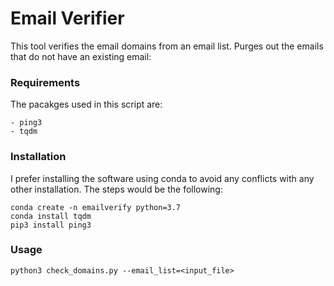 # Email Verifier

This tool verifies the email domains from an email list. Purges out the emails that do not have an existing email:

### Requirements
The pacakges used in this script are:
```
- ping3
- tqdm
```

### Installation
I prefer installing the software using conda to avoid any conflicts with any other installation. The steps would be the following:
```
conda create -n emailverify python=3.7
conda install tqdm
pip3 install ping3
```

### Usage

```
python3 check_domains.py --email_list=<input_file>
```
